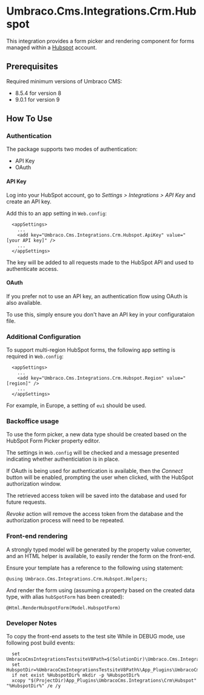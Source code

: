 # Umbraco.Cms.Integrations.Crm.Hubspot

This integration provides a form picker and rendering component for forms managed within a [Hubspot](https://www.hubspot.com/) account.

## Prerequisites

Required minimum versions of Umbraco CMS: 
- 8.5.4 for version 8
- 9.0.1 for version 9

## How To Use

### Authentication

The package supports two modes of authentication:

- API Key
- OAuth

#### API Key

Log into your HubSpot account, go to _Settings > Integrations > API Key_ and create an API key.

Add this to an app setting in `Web.config`:

```
  <appSettings>
    ...
    <add key="Umbraco.Cms.Integrations.Crm.Hubspot.ApiKey" value="[your API key]" />
    ...
  </appSettings>
```

The key will be added to all requests made to the HubSpot API and used to authenticate access.

#### OAuth

If you prefer not to use an API key, an authentication flow using OAuth is also available.

To use this, simply ensure you don't have an API key in your configurataion file.

### Additional Configuration

To support multi-region HubSpot forms, the following app setting is required in `Web.config`:
```
  <appSettings>
    ...
    <add key="Umbraco.Cms.Integrations.Crm.Hubspot.Region" value="[region]" />
    ...
  </appSettings>
```

For example, in Europe, a setting of `eu1` should be used.

### Backoffice usage

To use the form picker, a new data type should be created based on the HubSpot Form Picker property editor.

The settings in `Web.config` will be checked and a message presented indicating whether authenticiation is in place.

If OAuth is being used for authentication is available, then the _Connect_ button will be enabled, prompting the user when clicked, 
with the HubSpot authorization window.

The retrieved access token will be saved into the database and used for future requests.

_Revoke_ action will remove the access token from the database and the authorization process will need to be repeated.

### Front-end rendering

A strongly typed model will be generated by the property value converter, and an HTML helper is available, to easily render the form on the front-end.

Ensure your template has a reference to the following using statement:

```
@using Umbraco.Cms.Integrations.Crm.Hubspot.Helpers;
```

And render the form using (assuming a property based on the created data type, with alias `hubSpotForm` has been created):

```
@Html.RenderHubspotForm(Model.HubspotForm)
```

### Developer Notes

To copy the front-end assets to the test site While in DEBUG mode, use following post build events:
```
  set UmbracoCmsIntegrationsTestsiteV8Path=$(SolutionDir)\Umbraco.Cms.Integrations.Testsite.V8
  set HubspotDir=%UmbracoCmsIntegrationsTestsiteV8Path%\App_Plugins\UmbracoCms.Integrations\Crm\Hubspot
  if not exist %HubspotDir% mkdir -p %HubspotDir%
  xcopy "$(ProjectDir)App_Plugins\UmbracoCms.Integrations\Crm\Hubspot" "%HubspotDir%" /e /y
```

